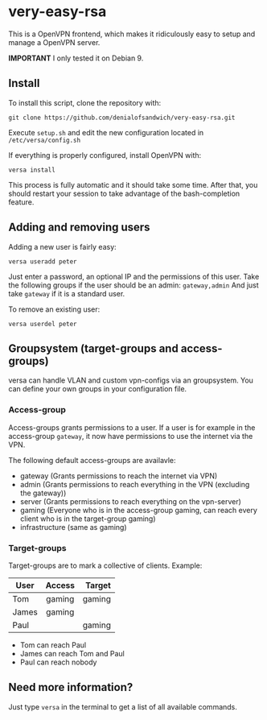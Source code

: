 # very-easy-rsa
This is a OpenVPN frontend, which makes it ridiculously easy to setup and manage a OpenVPN server.

**IMPORTANT** I only tested it on Debian 9.

## Install
To install this script, clone the repository with:

`git clone https://github.com/denialofsandwich/very-easy-rsa.git`

Execute `setup.sh` and edit the new configuration located in `/etc/versa/config.sh`

If everything is properly configured, install OpenVPN with:

`versa install`

This process is fully automatic and it should take some time.
After that, you should restart your session to take advantage of the bash-completion feature.

## Adding and removing users

Adding a new user is fairly easy:

`versa useradd peter`

Just enter a password, an optional IP and the permissions of this user.
Take the following groups if the user should be an admin: `gateway,admin`
And just take `gateway` if it is a standard user.

To remove an existing user:

`versa userdel peter`

## Groupsystem (target-groups and access-groups)
versa can handle VLAN and custom vpn-configs via an groupsystem.
You can define your own groups in your configuration file.

### Access-group
Access-groups grants permissions to a user. If a user is for example in the access-group `gateway`, it now have permissions to use the internet via the VPN.

The following default access-groups are availavle:
 * gateway (Grants permissions to reach the internet via VPN)
 * admin (Grants permissions to reach everything in the VPN (excluding the gateway))
 * server (Grants permissions to reach everything on the vpn-server)
 * gaming (Everyone who is in the access-group gaming, can reach every client who is in the target-group gaming)
 * infrastructure (same as gaming)

### Target-groups
Target-groups are to mark a collective of clients.
Example:

| User          | Access    | Target  |
| ------------- |:---------:| -----:  |
| Tom           | gaming    | gaming  |
| James         | gaming    |         |
| Paul          |           | gaming  |

 * Tom can reach Paul
 * James can reach Tom and Paul
 * Paul can reach nobody


## Need more information?
Just type `versa` in the terminal to get a list of all available commands.
